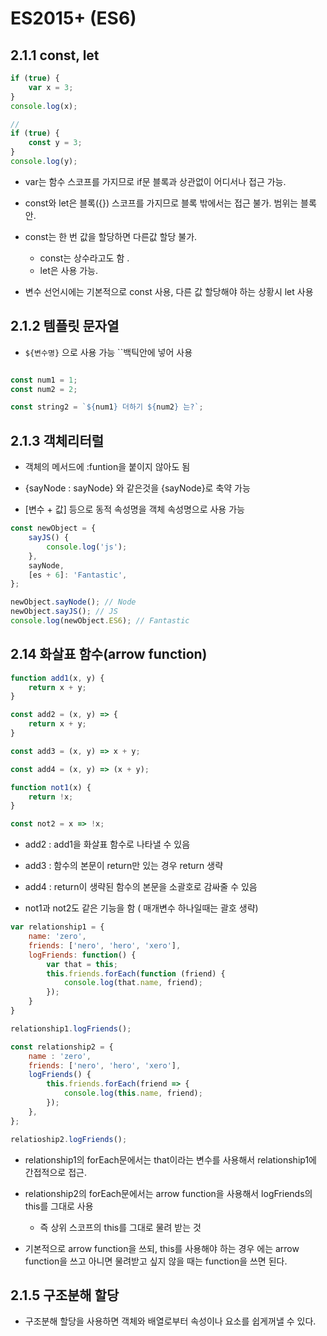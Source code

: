 # ES2015+ (ES6)

## 2.1.1 const, let

```javascript
if (true) {
    var x = 3;
}
console.log(x);

//
if (true) {
    const y = 3;
}
console.log(y);
```

* var는 함수 스코프를 가지므로 if문 블록과 상관없이 어디서나 접근 가능.

* const와 let은 블록({}) 스코프를 가지므로 블록 밖에서는 접근 불가. 범위는 블록 안.

* const는 한 번 값을 할당하면 다른값 할당 불가. 
    * const는 상수라고도 함 .
    * let은 사용 가능.

* 변수 선언시에는 기본적으로 const 사용, 다른 값 할당해야 하는 상황시 let 사용 

## 2.1.2 템플릿 문자열 

* `${변수명}` 으로 사용 가능 ``백틱안에 넣어 사용 

```javascript

const num1 = 1;
const num2 = 2;

const string2 = `${num1} 더하기 ${num2} 는?`;

```



## 2.1.3 객체리터럴

* 객체의 메서드에 :funtion을 붙이지 않아도 됨

* {sayNode : sayNode} 와 같은것을 {sayNode}로 축약 가능

* [변수 + 값] 등으로 동적 속성명을 객체 속성명으로 사용 가능

```javascript
const newObject = {
    sayJS() {
        console.log('js');
    }, 
    sayNode,
    [es + 6]: 'Fantastic',
};

newObject.sayNode(); // Node
newObject.sayJS(); // JS
console.log(newObject.ES6); // Fantastic 

```

## 2.14 화살표 함수(arrow function)

```javascript
function add1(x, y) {
    return x + y;
}

const add2 = (x, y) => {
    return x + y;
}

const add3 = (x, y) => x + y;

const add4 = (x, y) => (x + y);

function not1(x) {
    return !x;
}

const not2 = x => !x;

```

* add2 : add1을 화살표 함수로 나타낼 수 있음

* add3 : 함수의 본문이 return만 있는 경우 return 생략

* add4 : return이 생략된 함수의 본문을 소괄호로 감싸줄 수 있음

* not1과 not2도 같은 기능을 함 ( 매개변수 하나일때는 괄호 생략)


```javascript
var relationship1 = {
    name: 'zero',
    friends: ['nero', 'hero', 'xero'],
    logFriends: function() {
        var that = this;
        this.friends.forEach(function (friend) {
            console.log(that.name, friend);
        });
    }
}

relationship1.logFriends();

const relationship2 = {
    name : 'zero',
    friends: ['nero', 'hero', 'xero'],
    logFriends() {
        this.friends.forEach(friend => {
            console.log(this.name, friend);
        });
    },
};

relatioship2.logFriends();
```


* relationship1의 forEach문에서는 that이라는 변수를 사용해서 relationship1에 간접적으로 접근.

* relationship2의 forEach문에서는 arrow function을 사용해서 logFriends의 this를 그대로 사용
    * 즉 상위 스코프의 this를 그대로 물려 받는 것 

* 기본적으로 arrow function을 쓰되, this를 사용해야 하는 경우 에는 arrow function을 쓰고 아니면 물려받고 싶지 않을 때는 function을 쓰면 된다. 


## 2.1.5 구조분해 할당

* 구조분해 할당을 사용하면 객체와 배열로부터 속성이나 요소를 쉽게꺼낼 수 있다.












